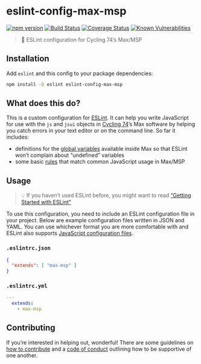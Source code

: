 # eslint-config-max-msp

[![npm version](https://img.shields.io/npm/v/eslint-config-max-msp.svg)](https://www.npmjs.com/package/eslint-config-max-msp) [![Build Status](https://travis-ci.com/delucis/eslint-config-max-msp.svg?branch=latest)](https://travis-ci.com/delucis/eslint-config-max-msp) [![Coverage Status](https://coveralls.io/repos/github/delucis/eslint-config-max-msp/badge.svg?branch=latest)](https://coveralls.io/github/delucis/eslint-config-max-msp?branch=latest) [![Known Vulnerabilities](https://snyk.io/test/npm/eslint-config-max-msp/badge.svg)](https://snyk.io/test/npm/eslint-config-max-msp) 

> 🔎 ESLint configuration for Cycling 74’s Max/MSP

## Installation

Add `eslint` and this config to your package dependencies:

```sh
npm install -D eslint eslint-config-max-msp
```

## What does this do?

This is a custom configuration for [ESLint][eslint]. It can help you write JavaScript for use with the `js` and `jsui` objects in [Cycling 74][c74]’s Max software by helping you catch errors in your text editor or on the command line. So far it includes:

- definitions for the [global variables](lib/globals.js) available inside Max so that ESLint won’t complain about “undefined” variables
- some basic [rules](lib/rules.js) that match common JavaScript usage in Max/MSP

## Usage

> 💡 If you haven’t used ESLint before, you might want to read [“Getting Started with ESLint”][eslintro]

To use this configuration, you need to include an ESLint configuration file in your project. Below are example configuration files written in JSON and YAML. You can use whichever format you are more comfortable with and ESLint also supports [JavaScript configuration files][eslconfig].

### `.eslintrc.json`

```json
{
  "extends": [ "max-msp" ]
}
```

### `.eslintrc.yml`

```yml
---
  extends:
    - max-msp
```

## Contributing

If you’re interested in helping out, wonderful! There are some guidelines on [how to contribute](CONTRIBUTING.md) and a [code of conduct][COC] outlining how to be supportive of one another.

[eslint]: https://eslint.org/
[c74]: https://cycling74.com/
[eslintro]: https://eslint.org/docs/user-guide/getting-started
[eslconfig]: https://eslint.org/docs/user-guide/configuring#configuration-file-formats
[COC]: CODE_OF_CONDUCT.md
